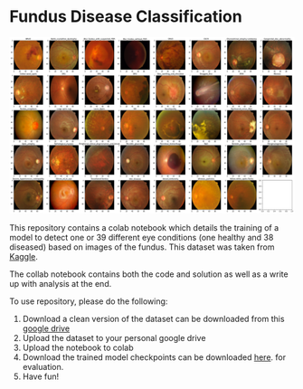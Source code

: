 # Fundus Disease Classification
![image](https://github.com/KaosEngineer/fundus_images/blob/main/class_visualisation.png)

This repository contains a colab notebook which details the training of a model to detect one or 39 different eye conditions (one healthy and 38 diseased) based on images of the fundus. This dataset was taken from [Kaggle](https://www.kaggle.com/datasets/linchundan/fundusimage1000).

The collab notebook contains both the code and solution as well as a write up with analysis at the end.

To use repository, please do the following:
1. Download a clean version of the dataset can be downloaded from this [google drive](https://drive.google.com/drive/folders/18Rl6OSqn04ac-0UZgod_UfA77OmRfYZ7?usp=sharing)
2. Upload the dataset to your personal google drive
3. Upload the notebook to colab
4. Download the trained model checkpoints can be downloaded [here](https://drive.google.com/file/d/1tqHxX2Cjf1j2I0LUeF0n2G_1EFRpUJCT/view?usp=sharing). for evaluation.
5. Have fun!




